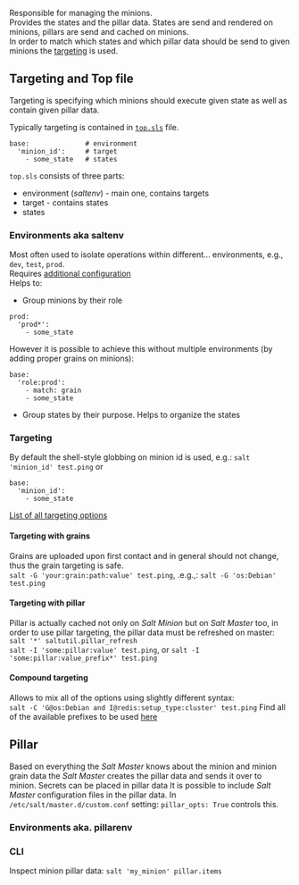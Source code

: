 Responsible for managing the minions.  
Provides the states and the pillar data.
States are send and rendered on minions, pillars are send and cached on minions.  
In order to match which states and which pillar data should be send to given minions the [targeting](https://docs.saltstack.com/en/latest/topics/targeting/) is used. 

## Targeting and Top file
Targeting is specifying which minions should execute given state as well as contain given pillar data.

Typically targeting is contained in [`top.sls`](https://docs.saltstack.com/en/latest/ref/states/top.html) file.  
```
base:              # environment 
  'minion_id':     # target
    - some_state   # states
```
`top.sls` consists of three parts:
 - environment (_saltenv_) - main one, contains targets
 - target - contains states
 - states

### Environments aka saltenv
Most often used to isolate operations within different... environments, e.g., `dev`, `test`, `prod`.   
Requires [additional configuration]()   
Helps to:
 - Group minions by their role
 ```
 prod:
   'prod*':
     - some_state
 ```
 However it is possible to achieve this without multiple environments (by adding proper grains on minions):
 ```
 base:
   'role:prod':
     - match: grain
     - some_state
 ```
 - Group states by their purpose. Helps to organize the states
 
### Targeting
By default the shell-style globbing on minion id is used, e.g.: `salt 'minion_id' test.ping` or
```
base:
  'minion_id':
    - some_state
```
[List of all targeting options](https://docs.saltstack.com/en/latest/topics/targeting/)

#### Targeting with grains
Grains are uploaded upon first contact and in general should not change, thus the grain targeting is safe.  
`salt -G 'your:grain:path:value' test.ping`, .e.g.,: `salt -G 'os:Debian' test.ping`

#### Targeting with pillar
Pillar is actually cached not only on _Salt Minion_ but on _Salt Master_ too, in order to use pillar targeting, the
pillar data must be refreshed on master: `salt '*' saltutil.pillar_refresh`  
`salt -I 'some:pillar:value' test.ping`, or `salt -I 'some:pillar:value_prefix*' test.ping`

#### Compound targeting
Allows to mix all of the options using slightly different syntax:  
`salt -C 'G@os:Debian and I@redis:setup_type:cluster' test.ping` 
Find all of the available prefixes to be used [here](https://docs.saltstack.com/en/latest/topics/targeting/compound.html#targeting-compound)

## Pillar
Based on everything the _Salt Master_ knows about the minion and minion grain data the _Salt Master_ creates 
the pillar data and sends it over to minion.
Secrets can be placed in pillar data
It is possible to include _Salt Master_ configuration files in the pillar data. 
In `/etc/salt/master.d/custom.conf` setting: `pillar_opts: True` controls this.

### Environments aka. pillarenv

### CLI
Inspect minion pillar data: `salt 'my_minion' pillar.items`
